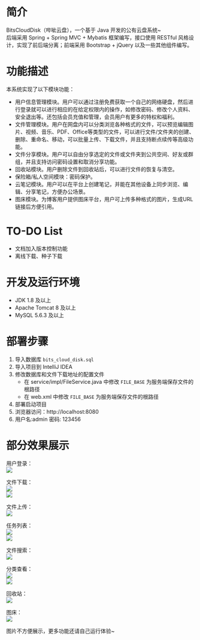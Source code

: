# 简介
BitsCloudDisk（哔呲云盘），一个基于 Java 开发的公有云盘系统~  
后端采用 Spring + Spring MVC + Mybatis 框架编写，接口使用 RESTful 风格设计，实现了前后端分离；前端采用 Bootstrap + jQuery 以及一些其他组件编写。

# 功能描述
本系统实现了以下模块功能：
* 用户信息管理模块。用户可以通过注册免费获取一个自己的网络硬盘，然后进行登录就可以进行相应的在给定权限内的操作，如修改密码、修改个人资料、安全退出等。还包括会员充值和管理，会员用户有更多的特权和福利。
* 文件管理模块。用户在网盘内可以分类浏览各种格式的文件，可以预览编辑图片、视频、音乐、PDF、Office等类型的文件，可以进行文件/文件夹的创建、删除、重命名、移动，可以批量上传、下载文件，并且支持断点续传等高级功能。
* 文件分享模块。用户可以自由分享选定的文件或文件夹到公共空间、好友或群组，并且支持访问密码设置和取消分享功能。
* 回收站模块。用户删除文件到回收站后，可以进行文件的恢复与清空。
* 保险箱/私人空间模块：密码保护。
* 云笔记模块。用户可以在平台上创建笔记，并能在其他设备上同步浏览、编辑、分享笔记，方便办公场景。
* 图床模块。为博客用户提供图床平台，用户可上传多种格式的图片，生成URL链接后方便引用。

# TO-DO List
* 文档加入版本控制功能
* 离线下载、种子下载

# 开发及运行环境
* JDK 1.8 及以上
* Apache Tomcat 8 及以上
* MySQL 5.6.3 及以上

# 部署步骤
1. 导入数据库 `bits_cloud_disk.sql`
2. 导入项目到 IntelliJ IDEA
3. 修改数据库和文件下载地址的配置文件
    * 在 service/impl/FileService.java 中修改 `FILE_BASE` 为服务端保存文件的根路径
    * 在 web.xml 中修改 `FILE_BASE` 为服务端保存文件的根路径
4. 部署启动项目
5. 浏览器访问：http://localhost:8080
6. 用户名:admin 密码: 123456

# 部分效果展示
用户登录：  
![](http://oqcr0rg2c.bkt.clouddn.com/18-3-9/25604404.jpg)

文件下载：  
![](http://oqcr0rg2c.bkt.clouddn.com/18-3-9/47315732.jpg)  
![](http://oqcr0rg2c.bkt.clouddn.com/18-3-9/77469506.jpg)

文件上传：  
![](http://oqcr0rg2c.bkt.clouddn.com/18-3-9/67603566.jpg)

任务列表：  
![](http://oqcr0rg2c.bkt.clouddn.com/18-3-9/4977357.jpg)  
![](http://oqcr0rg2c.bkt.clouddn.com/18-3-9/91170026.jpg)

文件搜索：  
![](http://oqcr0rg2c.bkt.clouddn.com/18-3-9/55481353.jpg)

分类查看：  
![](http://oqcr0rg2c.bkt.clouddn.com/18-3-9/61458204.jpg)  
![](http://oqcr0rg2c.bkt.clouddn.com/18-3-9/6414230.jpg)

回收站：  
![](http://oqcr0rg2c.bkt.clouddn.com/18-3-9/23476963.jpg)

图床：  
![](http://oqcr0rg2c.bkt.clouddn.com/18-3-9/24522640.jpg)

图片不方便展示，更多功能还请自己运行体验~